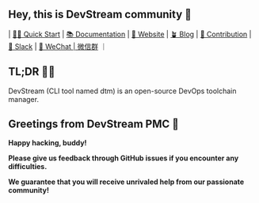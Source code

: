 ## Hey, this is DevStream community 👋

| [👩‍💻 Quick Start](https://github.com/devstream-io/devstream#quick-start)
| [📚 Documentation](https://docs.devstream.io) 
| [👀 Website](https://www.devstream.io) 
| [🪴 Blog](https://blog.devstream.io) 
| [🙋‍ Contribution](https://github.com/devstream-io/devstream#contribute) 
| [🙌 Slack](https://cloud-native.slack.com/archives/C03LA2B8K0A) 
| [🤝 WeChat | 微信群](https://github.com/devstream-io/devstream/raw/main/docs/images/wechat-group-qr-code.png) ｜

## TL;DR 🦖🦖

DevStream (CLI tool named dtm) is an open-source DevOps toolchain manager.

## Greetings from DevStream PMC 🐰

**Happy hacking, buddy!**

**Please give us feedback through GitHub issues if you encounter any difficulties.**

**We guarantee that you will receive unrivaled help from our passionate community!**
